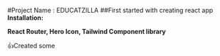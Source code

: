 #Project Name : EDUCATZILLA
##First started with creating react app
**Installation:**

**React Router, Hero Icon, Tailwind Component library**

👍Created some 
